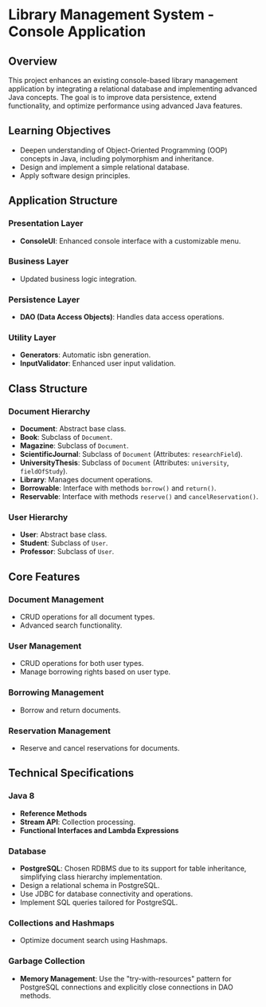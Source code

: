 # Library Management System - Console Application

## Overview

This project enhances an existing console-based library management application by integrating a relational database and implementing advanced Java concepts. The goal is to improve data persistence, extend functionality, and optimize performance using advanced Java features.

## Learning Objectives

- Deepen understanding of Object-Oriented Programming (OOP) concepts in Java, including polymorphism and inheritance.
- Design and implement a simple relational database.
- Apply software design principles.

## Application Structure

### Presentation Layer

- **ConsoleUI**: Enhanced console interface with a customizable menu.

### Business Layer

- Updated business logic integration.

### Persistence Layer

- **DAO (Data Access Objects)**: Handles data access operations.

### Utility Layer

- **Generators**: Automatic isbn generation.
- **InputValidator**: Enhanced user input validation.

## Class Structure

### Document Hierarchy

- **Document**: Abstract base class.
- **Book**: Subclass of `Document`.
- **Magazine**: Subclass of `Document`.
- **ScientificJournal**: Subclass of `Document` (Attributes: `researchField`).
- **UniversityThesis**: Subclass of `Document` (Attributes: `university`, `fieldOfStudy`).
- **Library**: Manages document operations.
- **Borrowable**: Interface with methods `borrow()` and `return()`.
- **Reservable**: Interface with methods `reserve()` and `cancelReservation()`.

### User Hierarchy

- **User**: Abstract base class.
- **Student**: Subclass of `User`.
- **Professor**: Subclass of `User`.

## Core Features

### Document Management

- CRUD operations for all document types.
- Advanced search functionality.

### User Management

- CRUD operations for both user types.
- Manage borrowing rights based on user type.

### Borrowing Management

- Borrow and return documents.

### Reservation Management

- Reserve and cancel reservations for documents.

## Technical Specifications

### Java 8

- **Reference Methods**
- **Stream API**: Collection processing.
- **Functional Interfaces and Lambda Expressions**

### Database

- **PostgreSQL**: Chosen RDBMS due to its support for table inheritance, simplifying class hierarchy implementation.
- Design a relational schema in PostgreSQL.
- Use JDBC for database connectivity and operations.
- Implement SQL queries tailored for PostgreSQL.

### Collections and Hashmaps

- Optimize document search using Hashmaps.

### Garbage Collection

- **Memory Management**: Use the "try-with-resources" pattern for PostgreSQL connections and explicitly close connections in DAO methods.
